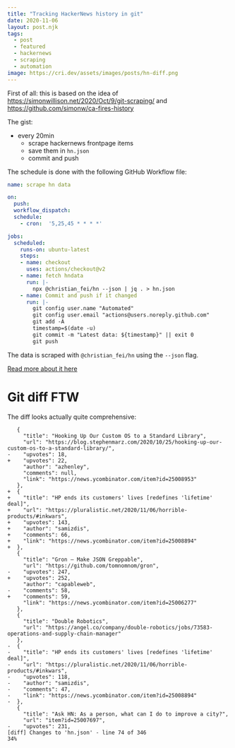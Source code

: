 ```yaml
---
title: "Tracking HackerNews history in git"
date: 2020-11-06
layout: post.njk
tags:
  - post
  - featured
  - hackernews
  - scraping
  - automation
image: https://cri.dev/assets/images/posts/hn-diff.png
---
```


First of all: this is based on the idea of https://simonwillison.net/2020/Oct/9/git-scraping/ and https://github.com/simonw/ca-fires-history

The gist:

- every 20min
  - scrape hackernews frontpage items
  - save them in `hn.json`
  - commit and push

The schedule is done with the following GitHub Workflow file:

```yml
name: scrape hn data

on:
  push:
  workflow_dispatch:
  schedule:
    - cron:  '5,25,45 * * * *'

jobs:
  scheduled:
    runs-on: ubuntu-latest
    steps:
    - name: checkout
      uses: actions/checkout@v2
    - name: fetch hndata
      run: |-
        npx @christian_fei/hn --json | jq . > hn.json
    - name: Commit and push if it changed
      run: |-
        git config user.name "Automated"
        git config user.email "actions@users.noreply.github.com"
        git add -A
        timestamp=$(date -u)
        git commit -m "Latest data: ${timestamp}" || exit 0
        git push
```

The data is scraped with `@christian_fei/hn` using the `--json` flag.

[Read more about it here](/posts/2020-11-06-Test-driving-a-HackerNews-scraper-with-Nodejs/)

# Git diff FTW

The diff looks actually quite comprehensive:

```
   {
     "title": "Hooking Up Our Custom OS to a Standard Library",
     "url": "https://blog.stephenmarz.com/2020/10/25/hooking-up-our-custom-os-to-a-standard-library/",
-    "upvotes": 18,
+    "upvotes": 22,
     "author": "azhenley",
     "comments": null,
     "link": "https://news.ycombinator.com/item?id=25008953"
   },
+  {
+    "title": "HP ends its customers' lives [redefines 'lifetime' deal]",
+    "url": "https://pluralistic.net/2020/11/06/horrible-products/#inkwars",
+    "upvotes": 143,
+    "author": "samizdis",
+    "comments": 66,
+    "link": "https://news.ycombinator.com/item?id=25008894"
+  },
   {
     "title": "Gron – Make JSON Greppable",
     "url": "https://github.com/tomnomnom/gron",
-    "upvotes": 247,
+    "upvotes": 252,
     "author": "capableweb",
-    "comments": 58,
+    "comments": 59,
     "link": "https://news.ycombinator.com/item?id=25006277"
   },
   {
     "title": "Double Robotics",
     "url": "https://angel.co/company/double-robotics/jobs/73583-operations-and-supply-chain-manager"
   },
-  {
-    "title": "HP ends its customers' lives [redefines 'lifetime' deal]",
-    "url": "https://pluralistic.net/2020/11/06/horrible-products/#inkwars",
-    "upvotes": 118,
-    "author": "samizdis",
-    "comments": 47,
-    "link": "https://news.ycombinator.com/item?id=25008894"
-  },
   {
     "title": "Ask HN: As a person, what can I do to improve a city?",
     "url": "item?id=25007697",
-    "upvotes": 231,
[diff] Changes to 'hn.json' - line 74 of 346                                                                                                                                                                                               34%
```
